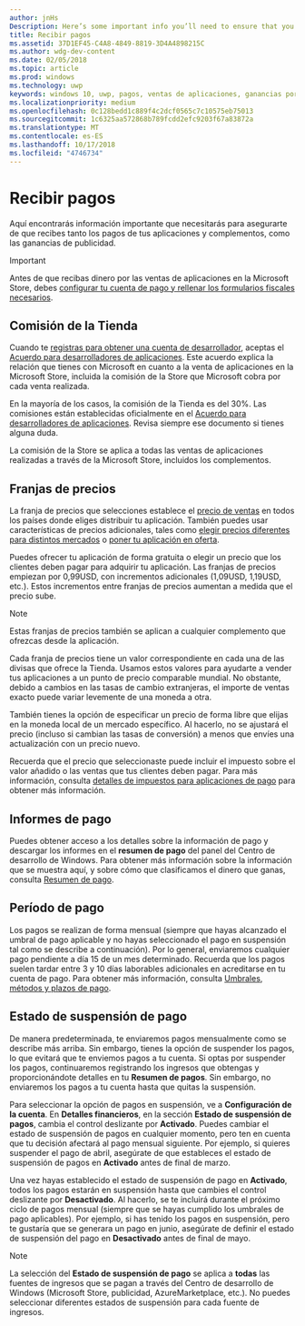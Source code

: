 ```yaml
---
author: jnHs
Description: Here’s some important info you’ll need to ensure that you receive payment for your apps, in-app products (IAPs), and advertising earnings.
title: Recibir pagos
ms.assetid: 37D1EF45-C4A8-4849-8819-3D4A4898215C
ms.author: wdg-dev-content
ms.date: 02/05/2018
ms.topic: article
ms.prod: windows
ms.technology: uwp
keywords: windows 10, uwp, pagos, ventas de aplicaciones, ganancias por la aplicación, pago, tarifa de la store, suspensión de pago, porcentaje
ms.localizationpriority: medium
ms.openlocfilehash: 0c128bedd1c889f4c2dcf0565c7c10575eb75013
ms.sourcegitcommit: 1c6325aa572868b789fcdd2efc9203f67a83872a
ms.translationtype: MT
ms.contentlocale: es-ES
ms.lasthandoff: 10/17/2018
ms.locfileid: "4746734"
---
```

# <a name="getting-paid"></a>Recibir pagos
Aquí encontrarás información importante que necesitarás para asegurarte de que recibes tanto los pagos de tus aplicaciones y complementos, como las ganancias de publicidad.

> [!IMPORTANT]
> Antes de que recibas dinero por las ventas de aplicaciones en la Microsoft Store, debes [configurar tu cuenta de pago y rellenar los formularios fiscales necesarios](setting-up-your-payout-account-and-tax-forms.md).

## <a name="store-fee"></a>Comisión de la Tienda

Cuando te [registras para obtener una cuenta de desarrollador](http://go.microsoft.com/fwlink/p/?LinkID=615100), aceptas el [Acuerdo para desarrolladores de aplicaciones](https://docs.microsoft.com/legal/windows/agreements/app-developer-agreement). Este acuerdo explica la relación que tienes con Microsoft en cuanto a la venta de aplicaciones en la Microsoft Store, incluida la comisión de la Store que Microsoft cobra por cada venta realizada.

En la mayoría de los casos, la comisión de la Tienda es del 30%. Las comisiones están establecidas oficialmente en el [Acuerdo para desarrolladores de aplicaciones](https://docs.microsoft.com/legal/windows/agreements/app-developer-agreement). Revisa siempre ese documento si tienes alguna duda.

La comisión de la Store se aplica a todas las ventas de aplicaciones realizadas a través de la Microsoft Store, incluidos los complementos.


## <a name="price-tiers"></a>Franjas de precios

La franja de precios que selecciones establece el [precio de ventas](set-and-schedule-app-pricing.md#base-price) en todos los países donde eliges distribuir tu aplicación. También puedes usar características de precios adicionales, tales como [elegir precios diferentes para distintos mercados](set-and-schedule-app-pricing.md#override-base-price-for-specific-markets) o [poner tu aplicación en oferta](put-apps-and-add-ons-on-sale.md).

Puedes ofrecer tu aplicación de forma gratuita o elegir un precio que los clientes deben pagar para adquirir tu aplicación. Las franjas de precios empiezan por 0,99USD, con incrementos adicionales (1,09USD, 1,19USD, etc.). Estos incrementos entre franjas de precios aumentan a medida que el precio sube.

> [!NOTE] 
> Estas franjas de precios también se aplican a cualquier complemento que ofrezcas desde la aplicación.

Cada franja de precios tiene un valor correspondiente en cada una de las divisas que ofrece la Tienda. Usamos estos valores para ayudarte a vender tus aplicaciones a un punto de precio comparable mundial. No obstante, debido a cambios en las tasas de cambio extranjeras, el importe de ventas exacto puede variar levemente de una moneda a otra.

También tienes la opción de especificar un precio de forma libre que elijas en la moneda local de un mercado específico. Al hacerlo, no se ajustará el precio (incluso si cambian las tasas de conversión) a menos que envíes una actualización con un precio nuevo. 

Recuerda que el precio que seleccionaste puede incluir el impuesto sobre el valor añadido o las ventas que tus clientes deben pagar. Para más información, consulta [detalles de impuestos para aplicaciones de pago](tax-details-for-paid-apps.md) para obtener más información.


## <a name="payout-reporting"></a>Informes de pago

Puedes obtener acceso a los detalles sobre la información de pago y descargar los informes en el **resumen de pago** del panel del Centro de desarrollo de Windows. Para obtener más información sobre la información que se muestra aquí, y sobre cómo que clasificamos el dinero que ganas, consulta [Resumen de pago](payout-summary.md).


## <a name="payout-timeframe"></a>Período de pago

Los pagos se realizan de forma mensual (siempre que hayas alcanzado el umbral de pago aplicable y no hayas seleccionado el pago en suspensión tal como se describe a continuación). Por lo general, enviaremos cualquier pago pendiente a día 15 de un mes determinado. Recuerda que los pagos suelen tardar entre 3 y 10 días laborables adicionales en acreditarse en tu cuenta de pago. Para obtener más información, consulta [Umbrales, métodos y plazos de pago](payment-thresholds-methods-and-timeframes.md).


##  <a name="payout-hold-status"></a>Estado de suspensión de pago

De manera predeterminada, te enviaremos pagos mensualmente como se describe más arriba. Sin embargo, tienes la opción de suspender los pagos, lo que evitará que te enviemos pagos a tu cuenta. Si optas por suspender los pagos, continuaremos registrando los ingresos que obtengas y proporcionándote detalles en tu **Resumen de pagos**. Sin embargo, no enviaremos los pagos a tu cuenta hasta que quitas la suspensión. 

Para seleccionar la opción de pagos en suspensión, ve a **Configuración de la cuenta**. En **Detalles financieros**, en la sección **Estado de suspensión de pagos**, cambia el control deslizante por **Activado**. Puedes cambiar el estado de suspensión de pagos en cualquier momento, pero ten en cuenta que tu decisión afectará al pago mensual siguiente. Por ejemplo, si quieres suspender el pago de abril, asegúrate de que estableces el estado de suspensión de pagos en **Activado** antes de final de marzo.

Una vez hayas establecido el estado de suspensión de pago en **Activado**, todos los pagos estarán en suspensión hasta que cambies el control deslizante por **Desactivado**. Al hacerlo, se te incluirá durante el próximo ciclo de pagos mensual (siempre que se hayas cumplido los umbrales de pago aplicables). Por ejemplo, si has tenido los pagos en suspensión, pero te gustaría que se generara un pago en junio, asegúrate de definir el estado de suspensión del pago en **Desactivado** antes de final de mayo.

> [!NOTE]
> La selección del **Estado de suspensión de pago** se aplica a **todas** las fuentes de ingresos que se pagan a través del Centro de desarrollo de Windows (Microsoft Store, publicidad, AzureMarketplace, etc.). No puedes seleccionar diferentes estados de suspensión para cada fuente de ingresos.


 

 




